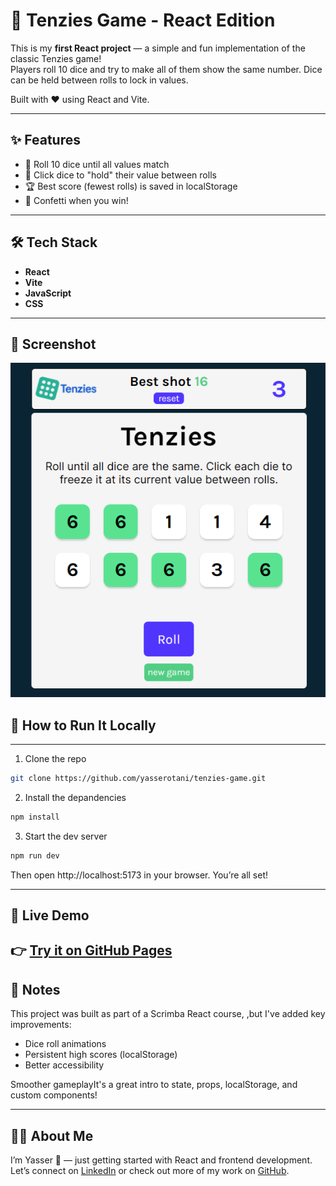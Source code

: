 # 🎲 Tenzies Game - React Edition

This is my **first React project** — a simple and fun implementation of the classic Tenzies game!  
Players roll 10 dice and try to make all of them show the same number. Dice can be held between rolls to lock in values.

Built with ❤️ using React and Vite.

---

## ✨ Features

- 🎲 Roll 10 dice until all values match
- 📌 Click dice to "hold" their value between rolls
- 🏆 Best score (fewest rolls) is saved in localStorage
- 🎉 Confetti when you win!

---

## 🛠️ Tech Stack

- **React**
- **Vite**
- **JavaScript**
- **CSS**

---

## 📸 Screenshot

![Game Screenshot](./img/screenshot.png)

## 🚀 How to Run It Locally

---

1. Clone the repo

```bash
git clone https://github.com/yasserotani/tenzies-game.git
```

2. Install the depandencies

```bash
npm install
```

3. Start the dev server

```bash
npm run dev
```

Then open http://localhost:5173 in your browser. You’re all set!

---

## 🔗 Live Demo

## 👉 [Try it on GitHub Pages](https://yasserotani.github.io/tenzies-game/)

## 📌 Notes

This project was built as part of a Scrimba React course,
,but I've added key improvements:

- Dice roll animations
- Persistent high scores (localStorage)
- Better accessibility

Smoother gameplayIt's a great intro to state, props, localStorage, and custom components!

---

## 🙋‍♂️ About Me

I’m Yasser 👋 — just getting started with React and frontend development.  
Let’s connect on [LinkedIn](https://www.linkedin.com/in/yasser-otane-8b68492a7/) or check out more of my work on [GitHub](https://github.com/yasserotani).
